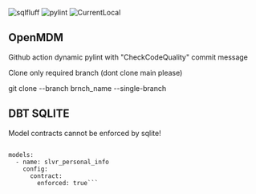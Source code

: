 ![sqlfluff](https://img.shields.io/badge/sql%20violations-46-red)
![pylint](https://img.shields.io/badge/pylint-6.64-red)
![CurrentLocal](https://img.shields.io/badge/machine-Latitude-brightgreen)

## OpenMDM

Github action dynamic pylint with "CheckCodeQuality" commit message 

Clone only required branch (dont clone main please)

git clone --branch brnch_name --single-branch <repo-url>


 
## DBT SQLITE

Model contracts cannot be enforced by sqlite!

```version: 2

models:
  - name: slvr_personal_info
    config:
      contract:
        enforced: true```